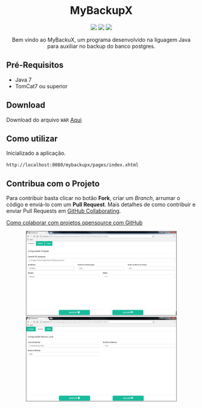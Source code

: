 <h1 align="center">MyBackupX</h1>

<p align="center">

  <a>
    <img src="https://img.shields.io/github/v/tag/khalleb/mybackupX?style=plastic">
  </a>
  <a>
    <img src="https://img.shields.io/github/last-commit/khalleb/mybackupX?style=plastic">
  </a>
  <a>
    <img src="https://img.shields.io/github/repo-size/khalleb/mybackupX?style=plastic">
  </a>
</p>


<p align="center">
  Bem vindo ao MyBackuX, um programa desenvolvido na liguagem Java para auxiliar no backup do banco postgres.
</p>


## Pré-Requisitos
* Java 7
* TomCat7 ou superior

## Download
Download do arquivo `WAR` [Aqui](https://github.com/khalleb/mybackupX/tree/v1.5.8/bin-versao/)


## Como utilizar
Inicializado a aplicação.

    http://localhost:8080/mybackupx/pages/index.xhtml

## Contribua com o Projeto 
Para contribuir basta clicar no botão **Fork**, criar um *Branch*, arrumar o código e enviá-lo com um **Pull Request**.
Mais detalhes de como contribuir e enviar Pull Requests em [GitHub Collaborating](https://help.github.com/categories/63/articles).

[Como colaborar com projetos opensource com GitHub](http://www.youtube.com/watch?v=H3olaBo83As)


<p align="center">
  <img src="images/img_01.png" width="400"/>
  <img src="images/img_02.png" width="400"/>
</p>
